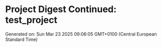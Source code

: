 # Project Digest Continued: test_project
Generated on: Sun Mar 23 2025 09:06:05 GMT+0100 (Central European Standard Time)

